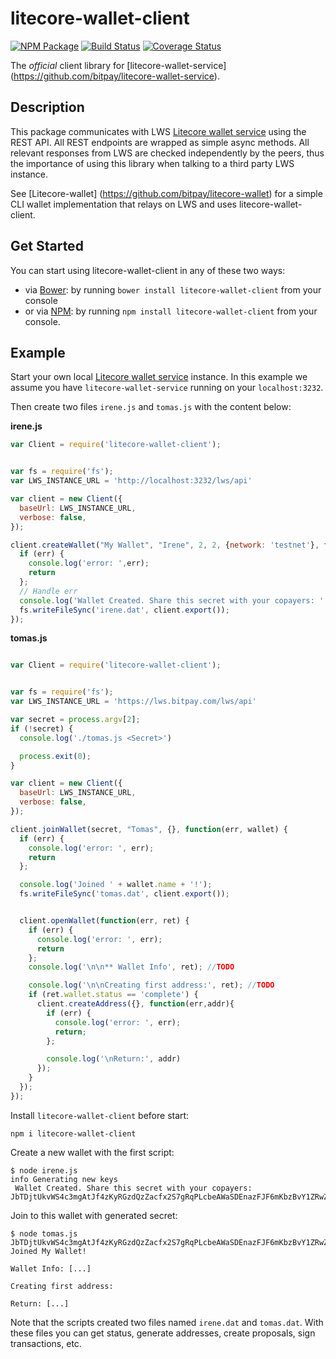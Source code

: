# litecore-wallet-client

[![NPM Package](https://img.shields.io/npm/v/litecore-wallet-client.svg?style=flat-square)](https://www.npmjs.org/package/litecore-wallet-client)
[![Build Status](https://img.shields.io/travis/bitpay/litecore-wallet-client.svg?branch=master&style=flat-square)](https://travis-ci.org/bitpay/litecore-wallet-client) 
[![Coverage Status](https://coveralls.io/repos/bitpay/litecore-wallet-client/badge.svg)](https://coveralls.io/r/bitpay/litecore-wallet-client)

The *official* client library for [litecore-wallet-service] (https://github.com/bitpay/litecore-wallet-service). 

## Description

This package communicates with LWS [Litecore wallet service](https://github.com/bitpay/litecore-wallet-service) using the REST API. All REST endpoints are wrapped as simple async methods. All relevant responses from LWS are checked independently by the peers, thus the importance of using this library when talking to a third party LWS instance.

See [Litecore-wallet] (https://github.com/bitpay/litecore-wallet) for a simple CLI wallet implementation that relays on LWS and uses litecore-wallet-client.

## Get Started

You can start using litecore-wallet-client in any of these two ways:

* via [Bower](http://bower.io/): by running `bower install litecore-wallet-client` from your console
* or via [NPM](https://www.npmjs.com/package/litecore-wallet-client): by running `npm install litecore-wallet-client` from your console.

## Example

Start your own local [Litecore wallet service](https://github.com/bitpay/litecore-wallet-service) instance. In this example we assume you have `litecore-wallet-service` running on your `localhost:3232`.

Then create two files `irene.js` and `tomas.js` with the content below:

**irene.js**

``` javascript
var Client = require('litecore-wallet-client');


var fs = require('fs');
var LWS_INSTANCE_URL = 'http://localhost:3232/lws/api'

var client = new Client({
  baseUrl: LWS_INSTANCE_URL,
  verbose: false,
});

client.createWallet("My Wallet", "Irene", 2, 2, {network: 'testnet'}, function(err, secret) {
  if (err) {
    console.log('error: ',err); 
    return
  };
  // Handle err
  console.log('Wallet Created. Share this secret with your copayers: ' + secret);
  fs.writeFileSync('irene.dat', client.export());
});
```

**tomas.js**

``` javascript

var Client = require('litecore-wallet-client');


var fs = require('fs');
var LWS_INSTANCE_URL = 'https://lws.bitpay.com/lws/api'

var secret = process.argv[2];
if (!secret) {
  console.log('./tomas.js <Secret>')

  process.exit(0);
}

var client = new Client({
  baseUrl: LWS_INSTANCE_URL,
  verbose: false,
});

client.joinWallet(secret, "Tomas", {}, function(err, wallet) {
  if (err) {
    console.log('error: ', err);
    return
  };

  console.log('Joined ' + wallet.name + '!');
  fs.writeFileSync('tomas.dat', client.export());


  client.openWallet(function(err, ret) {
    if (err) {
      console.log('error: ', err);
      return
    };
    console.log('\n\n** Wallet Info', ret); //TODO

    console.log('\n\nCreating first address:', ret); //TODO
    if (ret.wallet.status == 'complete') {
      client.createAddress({}, function(err,addr){
        if (err) {
          console.log('error: ', err);
          return;
        };

        console.log('\nReturn:', addr)
      });
    }
  });
});
```

Install `litecore-wallet-client` before start:

```
npm i litecore-wallet-client
```

Create a new wallet with the first script:

```
$ node irene.js
info Generating new keys 
 Wallet Created. Share this secret with your copayers: JbTDjtUkvWS4c3mgAtJf4zKyRGzdQzZacfx2S7gRqPLcbeAWaSDEnazFJF6mKbzBvY1ZRwZCbvT
```

Join to this wallet with generated secret:

```
$ node tomas.js JbTDjtUkvWS4c3mgAtJf4zKyRGzdQzZacfx2S7gRqPLcbeAWaSDEnazFJF6mKbzBvY1ZRwZCbvT
Joined My Wallet!

Wallet Info: [...]

Creating first address:

Return: [...]

```

Note that the scripts created two files named `irene.dat` and `tomas.dat`. With these files you can get status, generate addresses, create proposals, sign transactions, etc.



